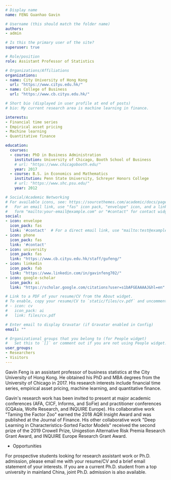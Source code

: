 ```yaml
---
# Display name
name: FENG Guanhao Gavin

# Username (this should match the folder name)
authors:
- admin

# Is this the primary user of the site?
superuser: true

# Role/position
role: Assistant Professor of Statistics

# Organizations/Affiliations
organizations:
- name: City University of Hong Kong
  url: "https://www.cityu.edu.hk/"
- name: College of Business
  url: "https://www.cb.cityu.edu.hk/"

# Short bio (displayed in user profile at end of posts)
# bio: My current research area is machine learning in finance.

interests:
- Financial time series
- Empirical asset pricing
- Machine learning
- Quantitative finance

education:
  courses:
  - course: PhD in Business Administration
    institution: University of Chicago, Booth School of Business
    # url: "https://www.chicagobooth.edu/"
    year: 2017
  - course: B.S. in Economics and Mathematics
    institution: Penn State University, Schreyer Honors College
    # url: "https://www.shc.psu.edu/"
    year: 2012

# Social/Academic Networking
# For available icons, see: https://sourcethemes.com/academic/docs/page-builder/#icons
#   For an email link, use "fas" icon pack, "envelope" icon, and a link in the
#   form "mailto:your-email@example.com" or "#contact" for contact widget.
social:
- icon: envelope
  icon_pack: fas
  link: '#contact'  # For a direct email link, use "mailto:test@example.org".
- icon: phone
  icon_pack: fas
  link: '#contact'
- icon: university
  icon_pack: fas
  link: "https://www.cb.cityu.edu.hk/staff/gufeng/"
- icon: linkedin
  icon_pack: fab
  link: "https://www.linkedin.com/in/gavinfeng702/"
- icon: google-scholar
  icon_pack: ai
  link: "https://scholar.google.com/citations?user=s1bAFGEAAAAJ&hl=en"

# Link to a PDF of your resume/CV from the About widget.
# To enable, copy your resume/CV to `static/files/cv.pdf` and uncomment the lines below.
# - icon: cv
#   icon_pack: ai
#   link: files/cv.pdf

# Enter email to display Gravatar (if Gravatar enabled in Config)
email: ""

# Organizational groups that you belong to (for People widget)
#   Set this to `[]` or comment out if you are not using People widget.
user_groups:
- Researchers
- Visitors
---
```


Gavin Feng is an assistant professor of business statistics at the City University of Hong Kong. He obtained his PhD and MBA degrees from the University of Chicago in 2017. His research interests include financial time series, empirical asset pricing, machine learning, and quantitative finance.

Gavin's research work has been invited to present at major academic conferences (AFA, CICF, Informs, and SoFie) and practitioner conferences (CQAsia, Wolfe Research, and INQUIRE Europe). His collaborative work "Taming the Factor Zoo" earned the 2018 AQR Insight Award and was published at the Journal of Finance. His other collaborative work "Deep Learning in Characteristics-Sorted Factor Models" received the second prize of the 2019 Crowell Prize, Unigestion Alternative Risk Premia Research Grant Award, and INQUIRE Europe Research Grant Award.

- Opportunities

For prospective students looking for research assistant work or Ph.D. admission, please email me with your resume/CV and a brief email statement of your interests. If you are a current Ph.D. student from a top university in mainland China, joint Ph.D. admission is also available.
